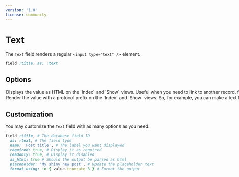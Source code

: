```yaml
---
version: '1.0'
license: community
---
```


# Text

The `Text` field renders a regular `<input type="text" />` element.

```ruby
field :title, as: :text
```
## Options

<Option name="`as_html`">
Displays the value as HTML on the `Index` and `Show` views. Useful when you need to link to another record.

```ruby
field :title, as: :text, as_html: true do
  '<a href="https://avohq.io">Avo</a>'
end
```

<!-- @include: ./../common/default_boolean_false.md-->
</Option>


<Option name="`protocol`">
Render the value with a protocol prefix on the `Index` and `Show` views. So, for example, you can make a text field a `mailto` link very quickly.

```ruby{3}
field :email,
  as: :text,
  protocol: :mailto
```

<DemoVideo demo-video="https://www.youtube.com/watch?v=MfryUtcXqvU&t=662s" />

#### Default

`nil`

#### Possible values

`mailto`, `tel`, or any other string value you need to pass to it.
</Option>

<!-- @include: ./../common/link_to_record_common.md-->

## Customization

You may customize the `Text` field with as many options as you need.

```ruby
field :title, # The database field ID
  as: :text, # The field type
  name: 'Post title', # The label you want displayed
  required: true, # Display it as required
  readonly: true, # Display it disabled
  as_html: true # Should the output be parsed as html
  placeholder: 'My shiny new post', # Update the placeholder text
  format_using: -> { value.truncate 3 } # Format the output
```
